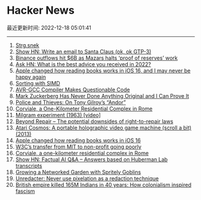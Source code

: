 # Hacker News

最近更新时间: 2022-12-18 05:01:41

--- 
1. [Strg.snek](https://toulou.itch.io/strgsnek) 
2. [Show HN: Write an email to Santa Claus (ok, ok GTP-3)](https://hohoho.click/) 
3. [Binance outflows hit $6B as Mazars halts ‘proof of reserves’ work](https://www.ft.com/content/bb50a204-5239-4db0-9964-c3bf9339c594) 
4. [Ask HN: What is the best advice you received in 2022?](https://news.ycombinator.com/item?id=34029801) 
5. [Apple changed how reading books works in iOS 16, and I may never be happy again](https://www.theverge.com/2022/11/21/23471306/apple-books-ios-16-page-flip-animation-sucks) 
6. [Sorting with SIMD](https://tweedegolf.nl/en/blog/79/sorting-with-simd) 
7. [AVR-GCC Compiler Makes Questionable Code](https://www.bigmessowires.com/2022/12/16/avr-gcc-compiler-makes-questionable-code/) 
8. [Mark Zuckerberg Has Never Done Anything Original and I Can Prove It](https://notes.ghed.in/posts/2022/zuckerberg-original/) 
9. [Police and Thieves: On Tony Gilroy’s “Andor”](https://lareviewofbooks.org/article/police-and-thieves-on-tony-gilroys-andor/) 
10. [Corviale, a One-Kilometer Residential Complex in Rome](https://www.archdaily.com/956906/corviale-a-one-kilometer-residential-complex-in-rome) 
11. [Milgram experiment (1963) [video]](https://www.youtube.com/watch?v=Kzd6Ew3TraA) 
12. [Beyond Repair – The potential downsides of right-to-repair laws](https://newsroom.haas.berkeley.edu/magazine/fall-2022/beyond-repair/) 
13. [Atari Cosmos: A portable holographic video game machine (scroll a bit) (2013)](https://www.ataricompendium.com/archives/interviews/roger_hector/interview_roger_hector.html) 
14. [Apple changed how reading books works in iOS 16](https://www.theverge.com/2022/11/21/23471306/apple-books-ios-16-page-flip-animation-sucks) 
15. [W3C’s transfer from MIT to non-profit going poorly](https://twitter.com/robinberjon/status/1603834995830816769) 
16. [Corviale, a one-kilometer residential complex in Rome](https://www.archdaily.com/956906/corviale-a-one-kilometer-residential-complex-in-rome) 
17. [Show HN: Factual AI Q&A – Answers based on Huberman Lab transcripts](https://huberman.rile.yt/) 
18. [Growing a Networked Garden with Spritely Goblins](https://spritely.institute/news/growing-a-networked-garden-with-spritely-goblins.html) 
19. [Unredacter: Never use pixelation as a redaction technique](https://github.com/BishopFox/unredacter) 
20. [British empire killed 165M Indians in 40 years: How colonialism inspired fascism](https://mronline.org/2022/12/14/british-empire-killed-165-million-indians-in-40-years/) 
